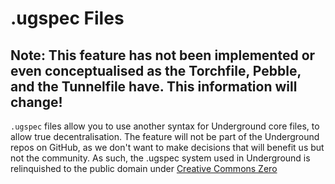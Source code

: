 # .ugspec Files

## Note: This feature has not been implemented or even conceptualised as the Torchfile, Pebble, and the Tunnelfile have. This information will change!

`.ugspec` files allow you to use another syntax for Underground core files, to allow true decentralisation. The feature will not be part of the Underground repos on GitHub, as we don't want to make decisions that will benefit us but not the community. As such, the .ugspec system used in Underground is relinquished to the public domain under [Creative Commons Zero](https://creativecommons.org/publicdomain/zero/1.0/legalcode.txt)
